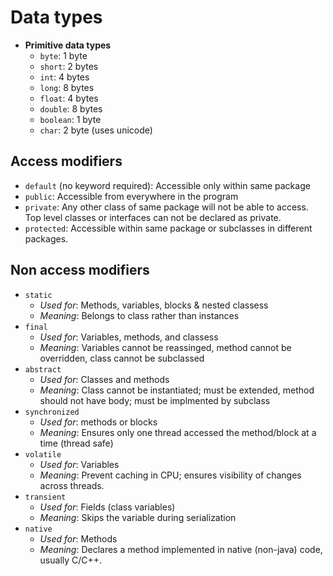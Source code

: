 # Data types

- **Primitive data types**
  - `byte`: 1 byte
  - `short`: 2 bytes
  - `int`: 4 bytes
  - `long`: 8 bytes
  - `float`: 4 bytes
  - `double`: 8 bytes
  - `boolean`: 1 byte
  - `char`: 2 byte (uses unicode)

## Access modifiers

- `default` (no keyword required): Accessible only within same package
- `public`: Accessible from everywhere in the program
- `private`: Any other class of same package will not be able to access. Top level classes or interfaces can not be declared as private.
- `protected`: Accessible within same package or subclasses in different packages.

## Non access modifiers

- `static`
  - _Used for_: Methods, variables, blocks & nested classess
  - _Meaning_: Belongs to class rather than instances
- `final`
  - _Used for_: Variables, methods, and classess
  - _Meaning_: Variables cannot be reassinged, method cannot be overridden, class cannot be subclassed
- `abstract`
  - _Used for_: Classes and methods
  - _Meaning_: Class cannot be instantiated; must be extended, method should not have body; must be implmented by subclass
- `synchronized`
  - _Used for_: methods or blocks
  - _Meaning_: Ensures only one thread accessed the method/block at a time (thread safe)
- `volatile`
  - _Used for_: Variables
  - _Meaning_: Prevent caching in CPU; ensures visibility of changes across threads.
- `transient`
  - _Used for_: Fields (class variables)
  - _Meaning_: Skips the variable during serialization
- `native`
  - _Used for_: Methods
  - _Meaning_: Declares a method implemented in native (non-java) code, usually C/C++.

